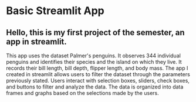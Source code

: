 # Basic Streamlit App
<h2> Hello, this is my first project of the semester, an app in streamlit. </h2>
<p>
This app uses the dataset Palmer's penguins. It observes 344 individual penguins and identifies their species and the island on which they live. It records their bill length, bill depth, flipper length, and body mass. The app I created in streamlit allows users to filter the dataset through the parameters previously stated. Users interact with selection boxes, sliders, check boxes, and buttons to filter and analyze the data. The data is organized into data frames and graphs based on the selections made by the users.
